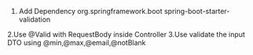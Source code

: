 
1. Add Dependency
   <dependency>
			<groupId>org.springframework.boot</groupId>
			<artifactId>spring-boot-starter-validation</artifactId>
</dependency>
2.Use @Valid with RequestBody inside Controller
3.Use validate the input DTO using @min,@max,@email,@notBlank
